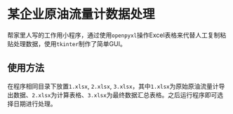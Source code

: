 # 某企业原油流量计数据处理
帮家里人写的工作用小程序，通过使用`openpyxl`操作Excel表格来代替人工复制粘贴处理数据，使用`tkinter`制作了简单GUI。

## 使用方法
在程序相同目录下放置`1.xlsx`, `2.xlsx`, `3.xlsx`，其中`1.xlsx`为原始原油流量计导出数据、`2.xlsx`为计算表格、`3.xlsx`为最终数据汇总表格。之后运行程序即可选择日期进行处理。